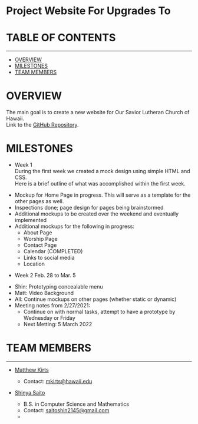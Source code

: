 <h1>Project Website For Upgrades To</h1>

# TABLE OF CONTENTS 
***
* [OVERVIEW](#overview)
* [MILESTONES](#milestones)
* [TEAM MEMBERS](#team-members)

# OVERVIEW
The main goal is to create a new website for Our Savior Lutheran Church of Hawaii. 
<br/>
Link to the [GitHub Repository](https://github.com/oshi0-website/oshi0-website). 

# MILESTONES
* Week 1 <br/>
During the first week we created a mock design using simple HTML and CSS. <br/>
Here is a brief outline of  what was accomplished within the first week.
- Mockup for Home Page in progress. This will serve as a template for the other pages as well.
- Inspections done; page design for pages being brainstormed
- Additional mockups to be created over the weekend and eventually implemented
- Additional mockups for the following in progress:
  -   About Page
  -   Worship Page
  -   Contact Page
  -   Calendar (COMPLETED)
  -   Links to social media
  -   Location

* Week 2 Feb. 28 to Mar. 5 <br/>
- Shin: Prototyping concealable menu
- Matt: Video Background
- All: Continue mockups on other pages (whether static or dynamic)
- Meeting notes from 2/27/2021:
  - Continue on with normal tasks, attempt to have a prototype by Wednesday or Friday
  - Next Metting: 5 March 2022

# TEAM MEMBERS
***
* [Matthew Kirts](https://mkirts.github.io/)
  * Contact: mkirts@hawaii.edu

* [Shinya Saito](https://saitoshin45.web.fc2.com/index.html)
  * B.S. in Computer Science and Mathematics 
  * Contact: <u><a href = "mailto:saitoshin2145@gmail.com">saitoshin2145@gmail.com</a></u>
  * 